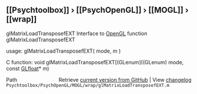 ## [[Psychtoolbox]] &#8250; [[PsychOpenGL]] &#8250; [[MOGL]] &#8250; [[wrap]]

glMatrixLoadTransposefEXT  Interface to [OpenGL](OpenGL) function glMatrixLoadTransposefEXT  
  
usage:  glMatrixLoadTransposefEXT( mode, m )  
  
C function:  void glMatrixLoadTransposefEXT[(GLenum]((GLenum) mode, const [GLfloat](GLfloat)\* m)  




<div class="code_header" style="text-align:right;">
  <span style="float:left;">Path&nbsp;&nbsp;</span> <span class="counter">Retrieve <a href=
  "https://raw.github.com/Psychtoolbox-3/Psychtoolbox-3/beta/Psychtoolbox/PsychOpenGL/MOGL/wrap/glMatrixLoadTransposefEXT.m">current version from GitHub</a> | View <a href=
  "https://github.com/Psychtoolbox-3/Psychtoolbox-3/commits/beta/Psychtoolbox/PsychOpenGL/MOGL/wrap/glMatrixLoadTransposefEXT.m">changelog</a></span>
</div>
<div class="code">
  <code>Psychtoolbox/PsychOpenGL/MOGL/wrap/glMatrixLoadTransposefEXT.m</code>
</div>

